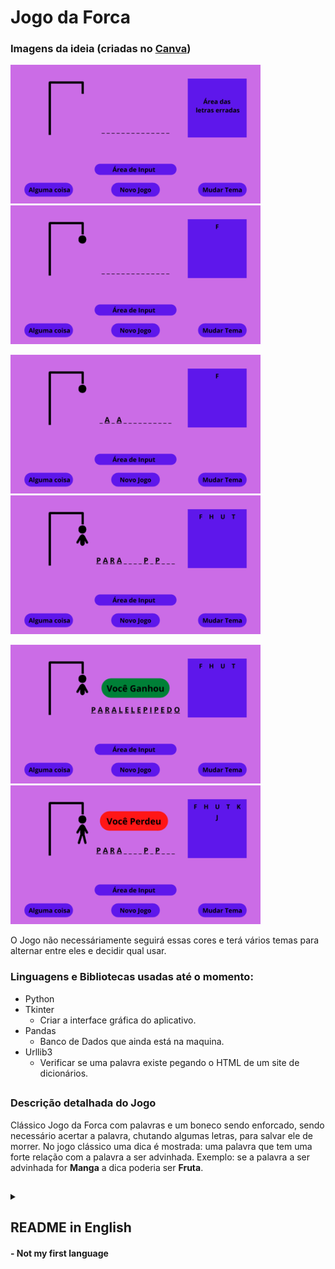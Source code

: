 # Jogo da Forca

### Imagens da ideia (criadas no [Canva](https://www.canva.com/))

<img src='Forca/images/ideia/1.png' alt='Jogo da Velha vazio'/> &nbsp; <img src='Forca/images/ideia/2.png' alt='Jogo da Velha com a letra F errada'/>

<img src='Forca/images/ideia/3.png' alt='Jogo da Velha com a letra F errada e a A acertada'/> &nbsp; <img src='Forca/images/ideia/4.png' alt='Jogo da Velha com a letra F errada e a A e a P acertada'/>

<img src='Forca/images/ideia/5.png' alt='Ganhou o Jogo da Velha'/> &nbsp; <img src='Forca/images/ideia/6.png' alt='Perdeu o Jogo da Velha'/>

O Jogo não necessáriamente seguirá essas cores e terá vários temas para alternar entre eles e decidir qual usar.

### Linguagens e Bibliotecas usadas até o momento:

- Python
- Tkinter
  - Criar a interface gráfica do aplicativo.
- Pandas
  - Banco de Dados que ainda está na maquina.
- Urllib3
  - Verificar se uma palavra existe pegando o HTML de um site de dicionários.

##

### Descrição detalhada do Jogo

Clássico Jogo da Forca com palavras e um boneco sendo enforcado, sendo necessário acertar a palavra, chutando algumas letras, para salvar ele de morrer. No jogo clássico uma dica é mostrada: uma palavra que tem uma forte relação com a palavra a ser advinhada. Exemplo: se a palavra a ser advinhada for **Manga** a dica poderia ser **Fruta**. 

##

<details>
  <summary><h2>README in English</h2> <h4>- Not my first language</h4></summary>
 <h3>Languages and Libraries used so far:</h3>

- Python
- Tkinter
  - Create the graphic interface of the app.
- Pandas
  - Database, on the machine for now.
- Urllib3
  - Check if a word exists, get the HTML from a dictionary site.


##

<h3>Detailed descripcion of the game</h3>

  Classic Hangman (game) with words and a man being hang, all you need is to guess correctly the word, suggesting letters within a certain number of guesses, to save the man. In the classic game a tip is given (on the brazilian version at least), the tip is a word that has a strong relationship with the word to be guessed. e.g. if the word to be guessed is **Strawberry**, the tip may be **Fruit**.
  
</details>


